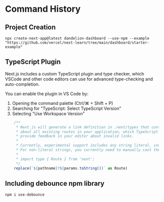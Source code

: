 # Command History

## Project Creation

`npx create-next-app@latest dandelion-dashboard --use-npm --example "https://github.com/vercel/next-learn/tree/main/dashboard/starter-example"`

## TypeScript Plugin

Next.js includes a custom TypeScript plugin and type checker, which VSCode and other code editors can use for advanced type-checking and auto-completion.

You can enable the plugin in VS Code by:

1. Opening the command palette (Ctrl/⌘ + Shift + P)
2. Searching for "TypeScript: Select TypeScript Version"
3. Selecting "Use Workspace Version"

```js
    /**
     * Next.js will generate a link definition in .next/types that contains information
     * about all existing routes in your application, which TypeScript can then use to
     * provide feedback in your editor about invalid links.
     *
     * Currently, experimental support includes any string literal, including dynamic segments.
     * For non-literal strings, you currently need to manually cast the href with as Route:
     *
     * import type { Route } from 'next';
     */
    replace(`${pathname}?${params.toString()}` as Route)
```

## Including debounce npm library

`npm i use-debounce`
